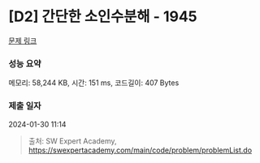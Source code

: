 # [D2] 간단한 소인수분해 - 1945 

[문제 링크](https://swexpertacademy.com/main/code/problem/problemDetail.do?contestProbId=AV5Pl0Q6ANQDFAUq) 

### 성능 요약

메모리: 58,244 KB, 시간: 151 ms, 코드길이: 407 Bytes

### 제출 일자

2024-01-30 11:14



> 출처: SW Expert Academy, https://swexpertacademy.com/main/code/problem/problemList.do